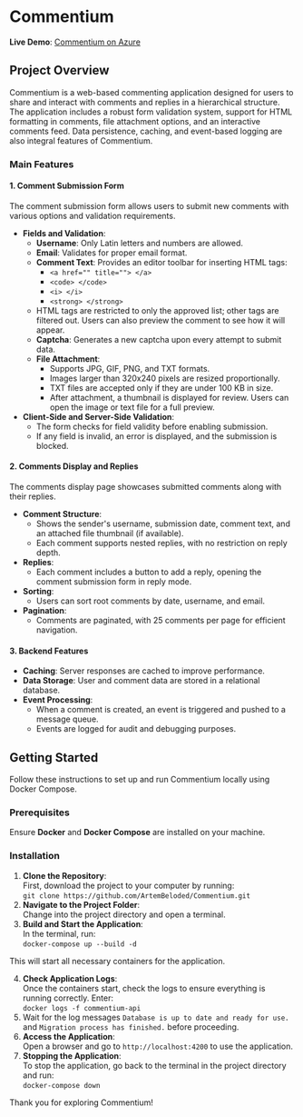 # **Commentium**

**Live Demo**: [Commentium on Azure](http://20.157.206.38:4200)

## **Project Overview**

Commentium is a web-based commenting application designed for users to share and interact with comments and replies in a hierarchical structure. The application includes a robust form validation system, support for HTML formatting in comments, file attachment options, and an interactive comments feed. Data persistence, caching, and event-based logging are also integral features of Commentium.

### **Main Features**

#### **1\. Comment Submission Form**

The comment submission form allows users to submit new comments with various options and validation requirements.

* **Fields and Validation**:  
  * **Username**: Only Latin letters and numbers are allowed.  
  * **Email**: Validates for proper email format.  
  * **Comment Text**: Provides an editor toolbar for inserting HTML tags:  
    * `<a href="" title=""> </a>`  
    * `<code> </code>`  
    * `<i> </i>`  
    * `<strong> </strong>`  
  * HTML tags are restricted to only the approved list; other tags are filtered out. Users can also preview the comment to see how it will appear.  
  * **Captcha**: Generates a new captcha upon every attempt to submit data.  
  * **File Attachment**:  
    * Supports JPG, GIF, PNG, and TXT formats.  
    * Images larger than 320x240 pixels are resized proportionally.  
    * TXT files are accepted only if they are under 100 KB in size.  
    * After attachment, a thumbnail is displayed for review. Users can open the image or text file for a full preview.  
* **Client-Side and Server-Side Validation**:  
  * The form checks for field validity before enabling submission.  
  * If any field is invalid, an error is displayed, and the submission is blocked.

#### **2\. Comments Display and Replies**

The comments display page showcases submitted comments along with their replies.

* **Comment Structure**:  
  * Shows the sender's username, submission date, comment text, and an attached file thumbnail (if available).  
  * Each comment supports nested replies, with no restriction on reply depth.  
* **Replies**:  
  * Each comment includes a button to add a reply, opening the comment submission form in reply mode.  
* **Sorting**:  
  * Users can sort root comments by date, username, and email.  
* **Pagination**:  
  * Comments are paginated, with 25 comments per page for efficient navigation.

#### **3\. Backend Features**

* **Caching**: Server responses are cached to improve performance.  
* **Data Storage**: User and comment data are stored in a relational database.  
* **Event Processing**:  
  * When a comment is created, an event is triggered and pushed to a message queue.  
  * Events are logged for audit and debugging purposes.

## **Getting Started**

Follow these instructions to set up and run Commentium locally using Docker Compose.

### **Prerequisites**

Ensure **Docker** and **Docker Compose** are installed on your machine.

### **Installation**

1. **Clone the Repository**:  
   First, download the project to your computer by running:  
   `git clone https://github.com/ArtemBeloded/Commentium.git`  
2. **Navigate to the Project Folder**:  
   Change into the project directory and open a terminal.  
3. **Build and Start the Application**:  
   In the terminal, run:  
   `docker-compose up --build -d`

This will start all necessary containers for the application.

4. **Check Application Logs**:  
   Once the containers start, check the logs to ensure everything is running correctly. Enter:  
   `docker logs -f commentium-api`  
5. Wait for the log messages `Database is up to date and ready for use.` and `Migration process has finished.` before proceeding.  
6. **Access the Application**:  
   Open a browser and go to `http://localhost:4200` to use the application.  
7. **Stopping the Application**:  
   To stop the application, go back to the terminal in the project directory and run:  
   `docker-compose down`

Thank you for exploring Commentium\!